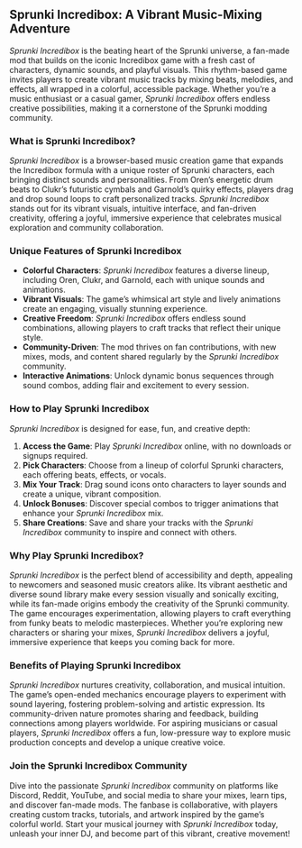 ## Sprunki Incredibox: A Vibrant Music-Mixing Adventure  

*Sprunki Incredibox* is the beating heart of the Sprunki universe, a fan-made mod that builds on the iconic Incredibox game with a fresh cast of characters, dynamic sounds, and playful visuals. This rhythm-based game invites players to create vibrant music tracks by mixing beats, melodies, and effects, all wrapped in a colorful, accessible package. Whether you’re a music enthusiast or a casual gamer, *Sprunki Incredibox* offers endless creative possibilities, making it a cornerstone of the Sprunki modding community.  

### What is Sprunki Incredibox?  
*Sprunki Incredibox* is a browser-based music creation game that expands the Incredibox formula with a unique roster of Sprunki characters, each bringing distinct sounds and personalities. From Oren’s energetic drum beats to Clukr’s futuristic cymbals and Garnold’s quirky effects, players drag and drop sound loops to craft personalized tracks. *Sprunki Incredibox* stands out for its vibrant visuals, intuitive interface, and fan-driven creativity, offering a joyful, immersive experience that celebrates musical exploration and community collaboration.  

### Unique Features of Sprunki Incredibox  
- **Colorful Characters**: *Sprunki Incredibox* features a diverse lineup, including Oren, Clukr, and Garnold, each with unique sounds and animations.  
- **Vibrant Visuals**: The game’s whimsical art style and lively animations create an engaging, visually stunning experience.  
- **Creative Freedom**: *Sprunki Incredibox* offers endless sound combinations, allowing players to craft tracks that reflect their unique style.  
- **Community-Driven**: The mod thrives on fan contributions, with new mixes, mods, and content shared regularly by the *Sprunki Incredibox* community.  
- **Interactive Animations**: Unlock dynamic bonus sequences through sound combos, adding flair and excitement to every session.  

### How to Play Sprunki Incredibox  
*Sprunki Incredibox* is designed for ease, fun, and creative depth:  
1. **Access the Game**: Play *Sprunki Incredibox* online, with no downloads or signups required.  
2. **Pick Characters**: Choose from a lineup of colorful Sprunki characters, each offering beats, effects, or vocals.  
3. **Mix Your Track**: Drag sound icons onto characters to layer sounds and create a unique, vibrant composition.  
4. **Unlock Bonuses**: Discover special combos to trigger animations that enhance your *Sprunki Incredibox* mix.  
5. **Share Creations**: Save and share your tracks with the *Sprunki Incredibox* community to inspire and connect with others.  

### Why Play Sprunki Incredibox?  
*Sprunki Incredibox* is the perfect blend of accessibility and depth, appealing to newcomers and seasoned music creators alike. Its vibrant aesthetic and diverse sound library make every session visually and sonically exciting, while its fan-made origins embody the creativity of the Sprunki community. The game encourages experimentation, allowing players to craft everything from funky beats to melodic masterpieces. Whether you’re exploring new characters or sharing your mixes, *Sprunki Incredibox* delivers a joyful, immersive experience that keeps you coming back for more.  

### Benefits of Playing Sprunki Incredibox  
*Sprunki Incredibox* nurtures creativity, collaboration, and musical intuition. The game’s open-ended mechanics encourage players to experiment with sound layering, fostering problem-solving and artistic expression. Its community-driven nature promotes sharing and feedback, building connections among players worldwide. For aspiring musicians or casual players, *Sprunki Incredibox* offers a fun, low-pressure way to explore music production concepts and develop a unique creative voice.  

### Join the Sprunki Incredibox Community  
Dive into the passionate *Sprunki Incredibox* community on platforms like Discord, Reddit, YouTube, and social media to share your mixes, learn tips, and discover fan-made mods. The fanbase is collaborative, with players creating custom tracks, tutorials, and artwork inspired by the game’s colorful world. Start your musical journey with *Sprunki Incredibox* today, unleash your inner DJ, and become part of this vibrant, creative movement!  